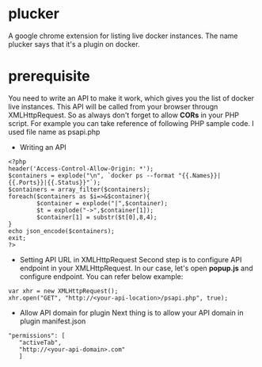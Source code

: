 # plucker
A google chrome extension for listing live docker instances. The name plucker says that it's a plugin on docker.


# prerequisite
You need to write an API to make it work, which gives you the list of docker live instances. This API will be called from your browser througn XMLHttpRequest. So as always don't forget to allow **CORs** in your PHP script.
For example you can take reference of following PHP sample code. I used file name as psapi.php

- Writing an API
```
<?php
header('Access-Control-Allow-Origin: *');
$containers = explode("\n", `docker ps --format "{{.Names}}|{{.Ports}}|{{.Status}}"`);
$containers = array_filter($containers);
foreach($containers as $i=>&$container){
        $container = explode("|",$container);
        $t = explode("->",$container[1]);
        $container[1] = substr($t[0],8,4);
}
echo json_encode($containers);
exit;
?>
```

- Setting API URL in XMLHttpRequest
Second step is to configure API endpoint in your XMLHttpRequest. In our case, let's open **popup.js** and configure endpoint. You can refer below example:

```
var xhr = new XMLHttpRequest();
xhr.open("GET", "http://<your-api-location>/psapi.php", true);
```

- Allow API domain for plugin
Next thing is to allow your API domain in plugin manifest.json
```
"permissions": [
   "activeTab",
   "http://<your-api-domain>.com"
   ]
```

